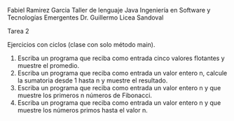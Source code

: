 Fabiel Ramirez Garcia 
Taller de lenguaje Java
Ingeniería en Software y Tecnologías Emergentes
Dr. Guillermo Licea Sandoval

Tarea 2

Ejercicios con ciclos (clase con solo método main).
1. Escriba un programa que reciba como entrada cinco valores flotantes y muestre el
promedio.
2. Escriba un programa que reciba como entrada un valor entero n, calcule la sumatoria
desde 1 hasta n y muestre el resultado.
3. Escriba un programa que reciba como entrada un valor entero n y que muestre los
primeros n números de Fibonacci.
4. Escriba un programa que reciba como entrada un valor entero n y que muestre los
números primos hasta el valor n.